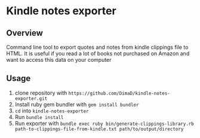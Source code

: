 # Kindle notes exporter


## Overview

Command line tool to export quotes and notes from kindle clippings file to HTML. It is useful if you read a lot of books not purchased on Amazon and want to access this data on your computer

## Usage

1. clone repository with `https://github.com/DimaD/kindle-notes-exporter.git`
2. Install ruby gem bundler with `gem install bundler`
3. `cd` into `kindle-notes-exporter`
4. Run `bundle install`
5. Run exporter with `bundle exec ruby bin/generate-clippings-library.rb path-to-clippings-file-from-kindle.txt path/to/output/directory`
